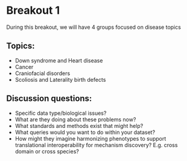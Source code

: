 # Breakout 1

During this breakout, we will have 4 groups focused on disease topics

## Topics:

- Down syndrome and Heart disease
- Cancer
- Craniofacial disorders
- Scoliosis and Laterality birth defects
 
## Discussion questions:

- Specific data type/biological issues?
- What are they doing about these problems now?
- What standards and methods exist that might help?
- What queries would you want to do within your dataset?
- How might they imagine harmonizing phenotypes to support translational interoperability for mechanism discovery? E.g. cross domain or cross species?

